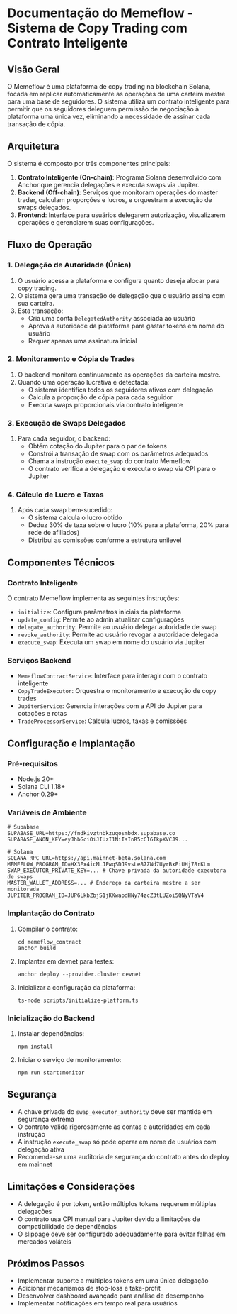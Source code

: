 # Documentação do Memeflow - Sistema de Copy Trading com Contrato Inteligente

## Visão Geral

O Memeflow é uma plataforma de copy trading na blockchain Solana, focada em replicar automaticamente as operações de uma carteira mestre para uma base de seguidores. O sistema utiliza um contrato inteligente para permitir que os seguidores deleguem permissão de negociação à plataforma uma única vez, eliminando a necessidade de assinar cada transação de cópia.

## Arquitetura

O sistema é composto por três componentes principais:

1. **Contrato Inteligente (On-chain)**: Programa Solana desenvolvido com Anchor que gerencia delegações e executa swaps via Jupiter.
2. **Backend (Off-chain)**: Serviços que monitoram operações do master trader, calculam proporções e lucros, e orquestram a execução de swaps delegados.
3. **Frontend**: Interface para usuários delegarem autorização, visualizarem operações e gerenciarem suas configurações.

## Fluxo de Operação

### 1. Delegação de Autoridade (Única)

1. O usuário acessa a plataforma e configura quanto deseja alocar para copy trading.
2. O sistema gera uma transação de delegação que o usuário assina com sua carteira.
3. Esta transação:
   - Cria uma conta `DelegatedAuthority` associada ao usuário
   - Aprova a autoridade da plataforma para gastar tokens em nome do usuário
   - Requer apenas uma assinatura inicial

### 2. Monitoramento e Cópia de Trades

1. O backend monitora continuamente as operações da carteira mestre.
2. Quando uma operação lucrativa é detectada:
   - O sistema identifica todos os seguidores ativos com delegação
   - Calcula a proporção de cópia para cada seguidor
   - Executa swaps proporcionais via contrato inteligente

### 3. Execução de Swaps Delegados

1. Para cada seguidor, o backend:
   - Obtém cotação do Jupiter para o par de tokens
   - Constrói a transação de swap com os parâmetros adequados
   - Chama a instrução `execute_swap` do contrato Memeflow
   - O contrato verifica a delegação e executa o swap via CPI para o Jupiter

### 4. Cálculo de Lucro e Taxas

1. Após cada swap bem-sucedido:
   - O sistema calcula o lucro obtido
   - Deduz 30% de taxa sobre o lucro (10% para a plataforma, 20% para rede de afiliados)
   - Distribui as comissões conforme a estrutura unilevel

## Componentes Técnicos

### Contrato Inteligente

O contrato Memeflow implementa as seguintes instruções:

- `initialize`: Configura parâmetros iniciais da plataforma
- `update_config`: Permite ao admin atualizar configurações
- `delegate_authority`: Permite ao usuário delegar autoridade de swap
- `revoke_authority`: Permite ao usuário revogar a autoridade delegada
- `execute_swap`: Executa um swap em nome do usuário via Jupiter

### Serviços Backend

- `MemeflowContractService`: Interface para interagir com o contrato inteligente
- `CopyTradeExecutor`: Orquestra o monitoramento e execução de copy trades
- `JupiterService`: Gerencia interações com a API do Jupiter para cotações e rotas
- `TradeProcessorService`: Calcula lucros, taxas e comissões

## Configuração e Implantação

### Pré-requisitos

- Node.js 20+
- Solana CLI 1.18+
- Anchor 0.29+

### Variáveis de Ambiente

```
# Supabase
SUPABASE_URL=https://fndkivztnbkzuqosmbdx.supabase.co
SUPABASE_ANON_KEY=eyJhbGciOiJIUzI1NiIsInR5cCI6IkpXVCJ9...

# Solana
SOLANA_RPC_URL=https://api.mainnet-beta.solana.com
MEMEFLOW_PROGRAM_ID=HX3Ex4icMLJFwqSDJ9vsLe87ZNd7UyrBxPiUHj78rKLm
SWAP_EXECUTOR_PRIVATE_KEY=... # Chave privada da autoridade executora de swaps
MASTER_WALLET_ADDRESS=... # Endereço da carteira mestre a ser monitorada
JUPITER_PROGRAM_ID=JUP6LkbZbjS1jKKwapdHNy74zcZ3tLUZoi5QNyVTaV4
```

### Implantação do Contrato

1. Compilar o contrato:
   ```
   cd memeflow_contract
   anchor build
   ```

2. Implantar em devnet para testes:
   ```
   anchor deploy --provider.cluster devnet
   ```

3. Inicializar a configuração da plataforma:
   ```
   ts-node scripts/initialize-platform.ts
   ```

### Inicialização do Backend

1. Instalar dependências:
   ```
   npm install
   ```

2. Iniciar o serviço de monitoramento:
   ```
   npm run start:monitor
   ```

## Segurança

- A chave privada do `swap_executor_authority` deve ser mantida em segurança extrema
- O contrato valida rigorosamente as contas e autoridades em cada instrução
- A instrução `execute_swap` só pode operar em nome de usuários com delegação ativa
- Recomenda-se uma auditoria de segurança do contrato antes do deploy em mainnet

## Limitações e Considerações

- A delegação é por token, então múltiplos tokens requerem múltiplas delegações
- O contrato usa CPI manual para Jupiter devido a limitações de compatibilidade de dependências
- O slippage deve ser configurado adequadamente para evitar falhas em mercados voláteis

## Próximos Passos

- Implementar suporte a múltiplos tokens em uma única delegação
- Adicionar mecanismos de stop-loss e take-profit
- Desenvolver dashboard avançado para análise de desempenho
- Implementar notificações em tempo real para usuários
